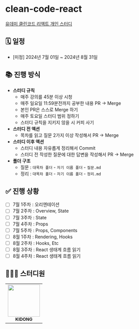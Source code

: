 # clean-code-react

[유데미 클린코드 리액트 개인 스터디](https://www.udemy.com/course/clean-code-react/?couponCode=KEEPLEARNING)

## 🗓️ 일정

- [미정] 2024년 7월 01일 ~ 2024년 8월 31일

## 📚 진행 방식

- **스터디 규칙**
  - 매주 강의를 45분 이상 시청
  - 매주 일요일 11:59분전까지 공부한 내용 PR -> Merge
  - 본인 PR은 스스로 Merge 하기
  - 매주 토요일 스터디 범위 정하기
  - 스터디 규칙을 지키지 않을 시 커피 사기
- **스터디 전 액션**
  - 목차를 읽고 질문 2가지 이상 작성해서 PR -> Merge
- **스터디 이후 액션**
  - 스터디 내용 자유롭게 정리해서 Commit
  - 스터디 전 작성한 질문에 대한 답변을 작성해서 PR -> Merge
- **폴더 구조**
  - 질문 : `대목차 폴더` - `자기 이름 폴더` - `질문.md`
  - 정리 : `대목차 폴더` - `자기 이름 폴더` - `정리.md`

## ✅ 진행 상황

- [ ] 7월 1주차 : 오리엔테이션
- [ ] 7월 2주차 : Overview, State
- [ ] 7월 3주차 : State
- [ ] 7월 4주차 : Props
- [ ] 7월 5주차 : Props, Components
- [ ] 8월 1주차 : Rendering, Hooks
- [ ] 8월 2주차 : Hooks, Etc
- [ ] 8월 3주차 : React 생태계 흐름 읽기
- [ ] 8월 4주차 : React 생태계 흐름 읽기

## 👩🏻‍💻 스터디원

<table>
  <tr>
     <td align="center"><a href="https://github.com/Kidongg"><img src="https://firebasestorage.googleapis.com/v0/b/blog-a27f7.appspot.com/o/images%2Fprofile.png?alt=media&token=bf90b865-68b3-41e0-8047-03d837c6b2d9" width="100px;" alt=""/><br /><sub><b>KIDONG</b></sub></a><br /></td>
</tr>
</table>
